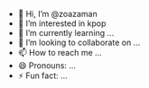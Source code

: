 - 👋 Hi, I’m @zoazaman
- 👀 I’m interested in kpop
- 🌱 I’m currently learning ...
- 💞️ I’m looking to collaborate on ...
- 📫 How to reach me ...
- 😄 Pronouns: ...
- ⚡ Fun fact: ...

<!---
zoazaman/zoazaman is a ✨ special ✨ repository because its `README.md` (this file) appears on your GitHub profile.
You can click the Preview link to take a look at your changes.
--->
